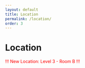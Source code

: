 ```yaml
---
layout: default
title: Location
permalink: /location/
order: 3
---
```

# Location

<span style="color:red">!!! New Location: Level 3 - Room B !!! </span>

<!---![Center-Press Room](../images/press-room.png "Center-Press Room")--->
